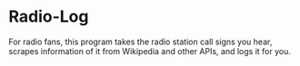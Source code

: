 # Radio-Log
For radio fans, this program takes the radio station call signs you hear, scrapes information of it from Wikipedia and other APIs, and logs it for you.
